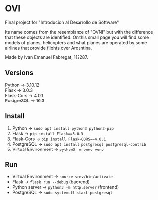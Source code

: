 # OVI

Final project for "Introducion al Desarrollo de Software"

Its name comes from the resemblance of "OVNI" but with the difference that these objects are identified. On this small page you will find some models of planes, helicopters and what planes are operated by some airlines that provide flights over Argentina.

Made by Ivan Emanuel Fabregat, 112287.

## Versions
Python -> 3.10.12  
Flask -> 3.0.3  
Flask-Cors -> 4.0.1  
PostgreSQL -> 16.3

## Install
1. Python -> `sudo apt install python3 python3-pip`
2. Flask -> `pip install Flask==3.0.3`
3. Flask-Cors -> `pip install Flask-CORS==4.0.1`
4. PostgreSQL -> `sudo apt install postgresql postgresql-contrib`
5. Virtual Environment -> `python3 -m venv venv`

## Run
- Virtual Environment -> `source venv/bin/activate`
- Flask -> `flask run --debug` (backend)
- Python server -> `python3 -m http.server` (frontend)
- PostgreSQL -> `sudo systemctl start postgresql`

